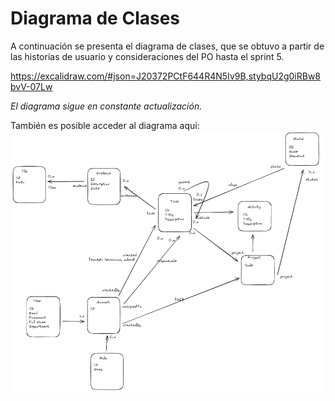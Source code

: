 # Diagrama de Clases
A continuación se presenta el diagrama de clases, que se obtuvo a partir de las historias de usuario y consideraciones del PO hasta el sprint 5.

https://excalidraw.com/#json=J20372PCtF644R4N5Iv9B,stybqU2g0iRBw8bvV-07Lw

*El diagrama sigue en constante actualización.*

También es posible acceder al diagrama aquí: 
![image.png](/.attachments/image-7cf08f5c-01f0-4cb1-abf5-b9e6ff3264b3.png)

